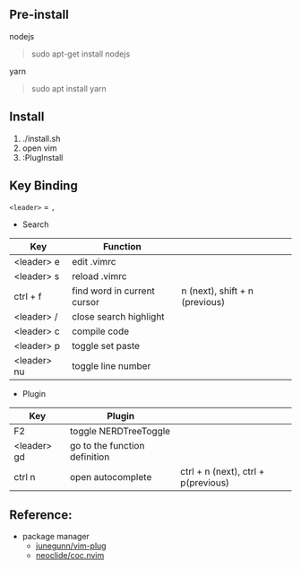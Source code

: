 ## Pre-install
nodejs
> sudo apt-get install nodejs

yarn
> sudo apt install yarn

## Install
1. ./install.sh
2. open vim 
3. :PlugInstall

## Key Binding
`<leader>` = `,`
* Search

|Key| Function||
|--|--|--|
|\<leader\> e| edit .vimrc|| 
|\<leader\> s| reload .vimrc||
|ctrl + f | find word in current cursor|  n (next), shift + n (previous)|
|\<leader\> / | close search highlight||
|\<leader\> c|compile code||
|\<leader\> p| toggle set paste||
|\<leader\> nu| toggle line number||

* Plugin

|Key| Plugin||
|--|--|--|
|F2| toggle NERDTreeToggle|
|\<leader\> gd| go to the function definition|
|ctrl n| open autocomplete| ctrl + n (next), ctrl + p(previous)|

## Reference:
* package manager
  * [junegunn/vim-plug](https://github.com/junegunn/vim-plug)
  * [neoclide/coc.nvim](https://github.com/neoclide/coc.nvim)

